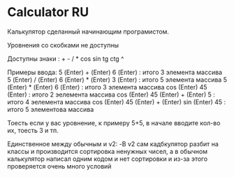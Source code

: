 # Calculator RU

Калькулятор сделанный начинающим програмистом.

Уровнения со скобками не доступны

Доступны знаки : + - / * cos sin tg ctg ^

Примеры ввода:   5 (Enter) + (Enter) 6 (Enter) : итого 3 элемента массива
                 5 (Enter) / (Enter) 6 (Enter) * (Enter) 3 (Enter) : итого 5 элемента массива
                 5 (Enter) * (Enter) 6 (Enter) : итого 3 элемента массива
                 cos (Enter) 45 (Enter) : итого 2 эелемента массива
                 cos (Enter) 45 (Enter) + (Enter) 5 : итого 4 эелемента массива
                 cos (Enter) 45 (Enter) + (Enter) sin (Enter) 45 : итого 5 элементова массива
                 
Тоесть если у вас уровнение, к примеру 5+5, в начале вводите кол-во их, тоесть 3 и тп.

Единственное между обычным и v2:
  -В v2 сам кадбкулятор разбит на классы и производится сортировка ненужных чисел, а в обычном калькулятор написал одним кодом и нет сортировки и из-за этого проверяется очень много условий

